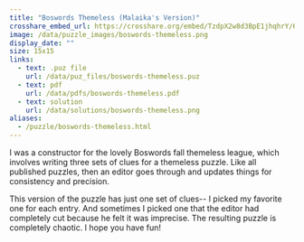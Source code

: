 ```yaml
---
title: "Boswords Themeless (Malaika's Version)"
crosshare_embed_url: https://crosshare.org/embed/TzdpX2w8d3BpE1jhqhrY/6GZEUgttSaMcNGI8CIiXptC8S1E3
image: /data/puzzle_images/boswords-themeless.png
display_date: ""
size: 15x15
links:
  - text: .puz file
    url: /data/puz_files/boswords-themeless.puz
  - text: pdf
    url: /data/pdfs/boswords-themeless.pdf
  - text: solution
    url: /data/solutions/boswords-themeless.png
aliases:
  - /puzzle/boswords-themeless.html
---
```


I was a constructor for the lovely Boswords fall themeless league, which involves writing three sets of clues for a themeless puzzle. Like all published puzzles, then an editor goes through and updates things for consistency and precision.

This version of the puzzle has just one set of clues-- I picked my favorite one for each entry. And sometimes I picked one that the editor had completely cut because he felt it was imprecise. The resulting puzzle is completely chaotic. I hope you have fun!